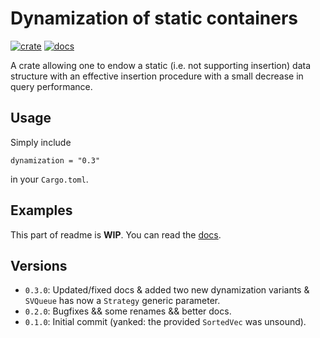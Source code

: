 # Dynamization of static containers

[![crate](https://img.shields.io/crates/v/dynamization)](https://crates.io/crates/dynamization/)
[![docs](https://docs.rs/dynamization/badge.svg)](https://docs.rs/dynamization/)

A crate allowing one to endow a static (i.e. not supporting insertion) 
data structure with an effective insertion procedure with 
a small decrease in query performance.

## Usage

Simply include 

```
dynamization = "0.3"
```

in your `Cargo.toml`.

## Examples

This part of readme is __WIP__. You can read the [docs](https://docs.rs/dynamization/).

## Versions

* `0.3.0`: Updated/fixed docs & added two new dynamization variants & `SVQueue` has now a `Strategy` generic parameter.
* `0.2.0`: Bugfixes && some renames && better docs.
* `0.1.0`: Initial commit (yanked: the provided `SortedVec` was unsound).

